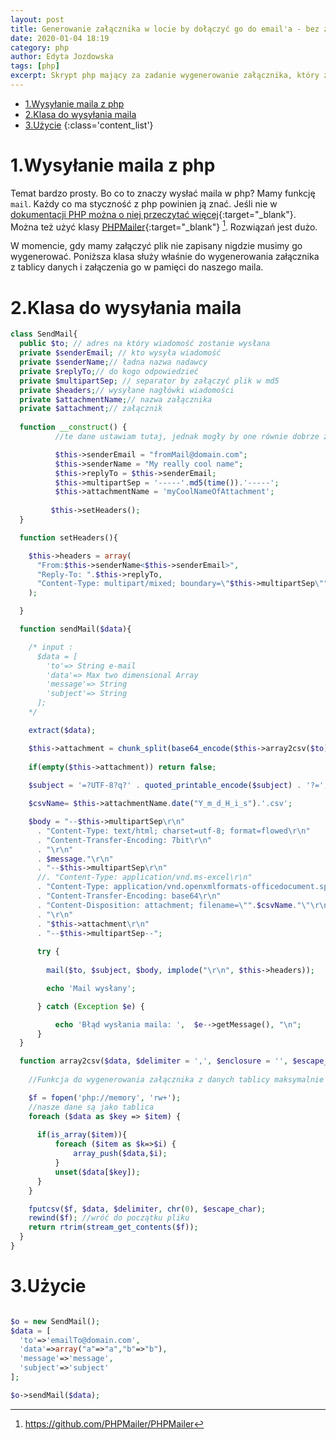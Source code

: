 ```yaml
---
layout: post
title: Generowanie załącznika w locie by dołączyć go do email'a - bez zapisu na dysku serwera.
date: 2020-01-04 18:19
category: php
author: Edyta Jozdowska
tags: [php]
excerpt: Skrypt php mający za zadanie wygenerowanie załącznika, który zostanie dołączony do wiadomości bez zapisywania czegokolwiek na serwerze. 
---
```

<!-- TOC -->

- [1.Wysyłanie maila z php](#1wysy%c5%82anie-maila-z-php)
- [2.Klasa do wysyłania maila](#2klasa-do-wysy%c5%82ania-maila)
- [3.Użycie](#3u%c5%bcycie)
{:class='content_list'}
<!-- /TOC -->

# 1.Wysyłanie maila z php

Temat bardzo prosty. Bo co to znaczy wysłać maila w php? Mamy funkcję `mail`. Każdy co ma styczność z php powinien ją znać. Jeśli nie w [dokumentacji PHP można o niej przeczytać więcej](https://www.php.net/manual/en/function.mail.php){:target="_blank"}. Można też użyć klasy [PHPMailer](https://github.com/PHPMailer/PHPMailer){:target="_blank"} [^1]. Rozwiązań jest dużo. 

W momencie, gdy mamy załączyć plik nie zapisany nigdzie musimy go wygenerować. Poniższa klasa służy właśnie do wygenerowania załącznika z tablicy danych i załączenia go w pamięci do naszego maila.


# 2.Klasa do wysyłania maila

```php
class SendMail{
  public $to; // adres na który wiadomość zostanie wysłana
  private $senderEmail; // kto wysyła wiadomość
  private $senderName;// ładna nazwa nadawcy
  private $replyTo;// do kogo odpowiedzieć 
  private $multipartSep; // separator by załączyć plik w md5
  private $headers;// wysyłane nagłówki wiadomości
  private $attachmentName;// nazwa załącznika
  private $attachment;// załącznik
  
  function __construct() {
          //te dane ustawiam tutaj, jednak mogły by one równie dobrze zostać ustawione później.

          $this->senderEmail = "fromMail@domain.com";
          $this->senderName = "My really cool name";
          $this->replyTo = $this->senderEmail;
          $this->multipartSep = '-----'.md5(time()).'-----';
          $this->attachmentName = 'myCoolNameOfAttachment';
         
         $this->setHeaders();
  }

  function setHeaders(){

    $this->headers = array(
      "From:$this->senderName<$this->senderEmail>",
      "Reply-To: ".$this->replyTo,
      "Content-Type: multipart/mixed; boundary=\"$this->multipartSep\""
    );

  }

  function sendMail($data){

    /* input :
      $data = [
        'to'=> String e-mail
        'data'=> Max two dimensional Array
        'message'=> String
        'subject'=> String
      ];
    */

    extract($data);

    $this->attachment = chunk_split(base64_encode($this->array2csv($to)));
    
    if(empty($this->attachment)) return false;
    
    $subject = '=?UTF-8?q?' . quoted_printable_encode($subject) . '?=';	

    $csvName= $this->attachmentName.date("Y_m_d_H_i_s").'.csv';

    $body = "--$this->multipartSep\r\n"
      . "Content-Type: text/html; charset=utf-8; format=flowed\r\n"
      . "Content-Transfer-Encoding: 7bit\r\n"
      . "\r\n"
      . $message."\r\n"
      . "--$this->multipartSep\r\n"
      //. "Content-Type: application/vnd.ms-excel\r\n"
      . "Content-Type: application/vnd.openxmlformats-officedocument.spreadsheetml.sheet\r\n"
      . "Content-Transfer-Encoding: base64\r\n"
      . "Content-Disposition: attachment; filename=\"".$csvName."\"\r\n"
      . "\r\n"
      . "$this->attachment\r\n"
      . "--$this->multipartSep--";
      
      try {
        
        mail($to, $subject, $body, implode("\r\n", $this->headers));

        echo 'Mail wysłany';

      } catch (Exception $e) {

          echo 'Błąd wysłania maila: ',  $e-->getMessage(), "\n";
      }
  }

  function array2csv($data, $delimiter = ',', $enclosure = '', $escape_char = "\\"){
    
    //Funkcja do wygenerowania załącznika z danych tablicy maksymalnie dwu wymiarowej

    $f = fopen('php://memory', 'rw+');
    //nasze dane są jako tablica
    foreach ($data as $key => $item) {		
      
      if(is_array($item)){          
          foreach ($item as $k=>$i) {            
              array_push($data,$i);          
          }
          unset($data[$key]);	
      }        
    }

    fputcsv($f, $data, $delimiter, chr(0), $escape_char);
    rewind($f); //wróć do początku pliku
    return rtrim(stream_get_contents($f));
  }
}
```

# 3.Użycie
```php

$o = new SendMail();
$data = [
  'to'=>'emailTo@domain.com',
  'data'=>array("a"=>"a","b"=>"b"),
  'message'=>'message',
  'subject'=>'subject'
];

$o->sendMail($data);
```
[^1]: https://github.com/PHPMailer/PHPMailer
